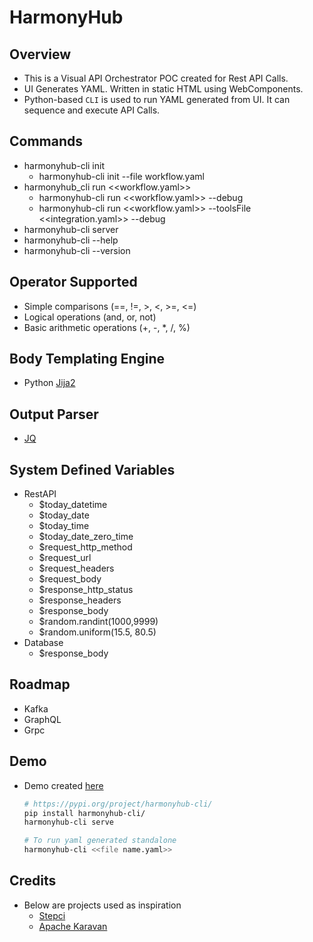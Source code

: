 # HarmonyHub

## Overview
- This is a Visual API Orchestrator POC created for Rest API Calls.
- UI Generates YAML. Written in static HTML using WebComponents. 
- Python-based `CLI` is used to run YAML generated from UI. It can sequence and execute API Calls.

## Commands
- harmonyhub-cli init
  - harmonyhub-cli init --file workflow.yaml
- harmonyhub_cli run <<workflow.yaml>>
  - harmonyhub-cli run <<workflow.yaml>> --debug
  - harmonyhub-cli run <<workflow.yaml>> --toolsFile <<integration.yaml>> --debug
- harmonyhub-cli server
- harmonyhub-cli --help
- harmonyhub-cli --version

## Operator Supported
- Simple comparisons (==, !=, >, <, >=, <=)
- Logical operations (and, or, not)
- Basic arithmetic operations (+, -, *, /, %)

## Body Templating Engine
- Python [Jija2](http://jinja.quantprogramming.com/)

## Output Parser
- [JQ](https://www.devtoolsdaily.com/jq_playground/)

## System Defined Variables
- RestAPI
  - $today_datetime
  - $today_date
  - $today_time
  - $today_date_zero_time
  - $request_http_method
  - $request_url
  - $request_headers
  - $request_body
  - $response_http_status
  - $response_headers
  - $response_body
  - $random.randint(1000,9999)
  - $random.uniform(15.5, 80.5)
- Database
  - $response_body

## Roadmap
- Kafka
- GraphQL
- Grpc

## Demo
- Demo created [here](https://rahulkirangaddam.is-a.dev/HarmonyHub/)
  ```bash
  # https://pypi.org/project/harmonyhub-cli/
  pip install harmonyhub-cli/
  harmonyhub-cli serve
  ```
  ```bash
  # To run yaml generated standalone
  harmonyhub-cli <<file name.yaml>>
  ```

## Credits
- Below are projects used as inspiration
  - [Stepci](https://stepci.com/)
  - [Apache Karavan](https://github.com/apache/camel-karavan)
